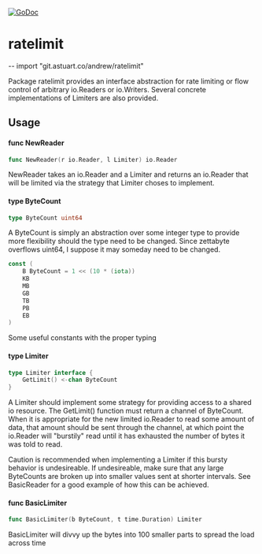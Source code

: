 [![GoDoc](https://godoc.org/github.com/andrewstuart/ratelimit?status.svg)](https://godoc.org/github.com/andrewstuart/ratelimit)

# ratelimit
--
    import "git.astuart.co/andrew/ratelimit"

Package ratelimit provides an interface abstraction for rate limiting or flow
control of arbitrary io.Readers or io.Writers. Several concrete implementations
of Limiters are also provided.

## Usage

#### func  NewReader

```go
func NewReader(r io.Reader, l Limiter) io.Reader
```
NewReader takes an io.Reader and a Limiter and returns an io.Reader that will be
limited via the strategy that Limiter choses to implement.

#### type ByteCount

```go
type ByteCount uint64
```

A ByteCount is simply an abstraction over some integer type to provide more
flexibility should the type need to be changed. Since zettabyte overflows
uint64, I suppose it may someday need to be changed.

```go
const (
	B ByteCount = 1 << (10 * (iota))
	KB
	MB
	GB
	TB
	PB
	EB
)
```
Some useful constants with the proper typing

#### type Limiter

```go
type Limiter interface {
	GetLimit() <-chan ByteCount
}
```

A Limiter should implement some strategy for providing access to a shared io
resource. The GetLimit() function must return a channel of ByteCount. When it is
appropriate for the new limited io.Reader to read some amount of data, that
amount should be sent through the channel, at which point the io.Reader will
"burstily" read until it has exhausted the number of bytes it was told to read.

Caution is recommended when implementing a Limiter if this bursty behavior is
undesireable. If undesireable, make sure that any large ByteCounts are broken up
into smaller values sent at shorter intervals. See BasicReader for a good
example of how this can be achieved.

#### func  BasicLimiter

```go
func BasicLimiter(b ByteCount, t time.Duration) Limiter
```
BasicLimiter will divvy up the bytes into 100 smaller parts to spread the load
across time
